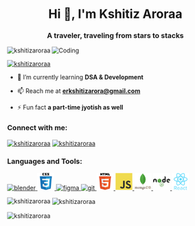 
<h1 align="center">Hi 👋, I'm Kshitiz Aroraa</h1>
<h3 align="center">A traveler, traveling from stars to stacks</h3>
<img align="right" alt="Coding" width="400" src="https://user-images.githubusercontent.com/74038190/271839856-3b4607a1-1cc6-41f1-926f-892ae880e7a5.gif">
<p align="left"> <img src="https://komarev.com/ghpvc/?username=kshitizaroraa&label=Profile%20views&color=0e75b6&style=flat" alt="kshitizaroraa" /> </p>

<p align="left"> <a href="https://twitter.com/kshitizaroraa" target="blank"><img src="https://img.shields.io/twitter/follow/kshitizaroraa?logo=twitter&style=for-the-badge" alt="kshitizaroraa" /></a> </p>

- 🌱 I’m currently learning **DSA & Development**

- 📫 Reach me at **erkshitizarora@gmail.com**

- ⚡ Fun fact **a part-time jyotish as well**

<h3 align="left">Connect with me:</h3>
<p align="left">
<a href="https://twitter.com/kshitizaroraa" target="blank"><img align="center" src="https://raw.githubusercontent.com/rahuldkjain/github-profile-readme-generator/master/src/images/icons/Social/twitter.svg" alt="kshitizaroraa" height="30" width="40" /></a>
<a href="https://linkedin.com/in/kshitizaroraa" target="blank"><img align="center" src="https://raw.githubusercontent.com/rahuldkjain/github-profile-readme-generator/master/src/images/icons/Social/linked-in-alt.svg" alt="kshitizaroraa" height="30" width="40" /></a>
</p>

<h3 align="left">Languages and Tools:</h3>
<p align="left"> <a href="https://www.blender.org/" target="_blank" rel="noreferrer"> <img src="https://download.blender.org/branding/community/blender_community_badge_white.svg" alt="blender" width="40" height="40"/> </a> <a href="https://www.w3schools.com/css/" target="_blank" rel="noreferrer"> <img src="https://raw.githubusercontent.com/devicons/devicon/master/icons/css3/css3-original-wordmark.svg" alt="css3" width="40" height="40"/> </a> <a href="https://www.figma.com/" target="_blank" rel="noreferrer"> <img src="https://www.vectorlogo.zone/logos/figma/figma-icon.svg" alt="figma" width="40" height="40"/> </a> <a href="https://git-scm.com/" target="_blank" rel="noreferrer"> <img src="https://www.vectorlogo.zone/logos/git-scm/git-scm-icon.svg" alt="git" width="40" height="40"/> </a> <a href="https://www.w3.org/html/" target="_blank" rel="noreferrer"> <img src="https://raw.githubusercontent.com/devicons/devicon/master/icons/html5/html5-original-wordmark.svg" alt="html5" width="40" height="40"/> </a> <a href="https://developer.mozilla.org/en-US/docs/Web/JavaScript" target="_blank" rel="noreferrer"> <img src="https://raw.githubusercontent.com/devicons/devicon/master/icons/javascript/javascript-original.svg" alt="javascript" width="40" height="40"/> </a> <a href="https://www.mongodb.com/" target="_blank" rel="noreferrer"> <img src="https://raw.githubusercontent.com/devicons/devicon/master/icons/mongodb/mongodb-original-wordmark.svg" alt="mongodb" width="40" height="40"/> </a> <a href="https://nodejs.org" target="_blank" rel="noreferrer"> <img src="https://raw.githubusercontent.com/devicons/devicon/master/icons/nodejs/nodejs-original-wordmark.svg" alt="nodejs" width="40" height="40"/> </a> <a href="https://reactjs.org/" target="_blank" rel="noreferrer"> <img src="https://raw.githubusercontent.com/devicons/devicon/master/icons/react/react-original-wordmark.svg" alt="react" width="40" height="40"/> </a> </p>

<p><img align="left" src="https://github-readme-stats.vercel.app/api/top-langs?username=kshitizaroraa&show_icons=true&locale=en&layout=compact" alt="kshitizaroraa" /></p>

<p>&nbsp;<img align="center" src="https://github-readme-stats.vercel.app/api?username=kshitizaroraa&show_icons=true&locale=en" alt="kshitizaroraa" /></p>

<p><img align="center" src="https://github-readme-streak-stats.herokuapp.com/?user=kshitizaroraa&" alt="kshitizaroraa" /></p>

